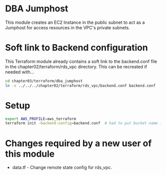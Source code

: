 # DBA Jumphost

This module creates an EC2 Instance in the public subnet to act as a Jumphost for access resources in the VPC's private subnets.

# Soft link to Backend configuration

This Terraform module already contains a soft link to the backend.conf file in the chapter02/terraform/rds_vpc directory. This can be recreated if needed with...


```bash
cd chapter03/terraform/dba_jumphost
ln -s ../../../chapter02/terraform/rds_vpc/backend.conf backend.conf
```

# Setup

```bash
export AWS_PROFILE=aws_terraform
terraform init -backend-config=backend.conf  # had to put bucket name in data.tf so perhaps junk this?
```

# Changes required by a new user of this module
* data.tf - Change remote state config for rds_vpc. 